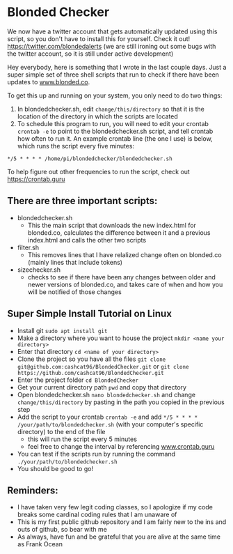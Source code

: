 # Blonded Checker
We now have a twitter account that gets automatically updated using this script, so you don't have to install this for yourself. Check it out! https://twitter.com/blondedalerts (we are still ironing out some bugs with the twitter account, so it is still under active development)

Hey everybody, here is something that I wrote in the last couple days.  Just a super simple set of three shell scripts that run to check if there have been updates to www.blonded.co.

To get this up and running on your system, you only need to do two things:
1. In blondedchecker.sh, edit ```change/this/directory``` so that it is the location of the directory in which the scripts are located
2. To schedule this program to run, you will need to edit your crontab ```crontab -e``` to point to the blondedchecker.sh script, and tell crontab how often to run it. An example crontab line (the one I use) is below, which runs the script every five minutes:
```
*/5 * * * * /home/pi/blondedchecker/blondedchecker.sh
```
To help figure out other frequencies to run the script, check out https://crontab.guru
## There are three important scripts:
- blondedchecker.sh
  - This the main script that downloads the new index.html for blonded.co, calculates the difference between it and a previous index.html and calls the other two scripts
- filter.sh
  - This removes lines that I have relalized change often on blonded.co (mainly lines that include tokens)
- sizechecker.sh
  - checks to see if there have been any changes between older and newer versions of blonded.co, and takes care of when and how you will be notified of those changes

## Super Simple Install Tutorial on Linux
- Install git ```sudo apt install git```
- Make a directory where you want to house the project ```mkdir <name your directory>```
- Enter that directory ```cd <name of your directory>```
- Clone the project so you have all the files ```git clone git@github.com:cashcat96/BlondedChecker.git``` or ```git clone https://github.com/cashcat96/BlondedChecker.git```
- Enter the project folder ```cd BlondedChecker```
- Get your current directory path ```pwd``` and copy that directory
- Open blondedchecker.sh ```nano blondedchecker.sh``` and change ```change/this/directory``` by pasting in the path you copied in the previous step
- Add the script to your crontab ```crontab -e``` and add ```*/5 * * * * /your/path/to/blondedchecker.sh``` (with your computer's specific directory) to the end of the file
  - this will run the script every 5 minutes
  - feel free to change the interval by referencing www.crontab.guru
- You can test if the scripts run by running the command ```./your/path/to/blondedchecker.sh```
- You should be good to go!

## Reminders:
- I have taken very few legit coding classes, so I apologize if my code breaks some cardinal coding rules that I am unaware of
- This is my first public github repository and I am fairly new to the ins and outs of github, so bear with me
- As always, have fun and be grateful that you are alive at the same time as Frank Ocean
